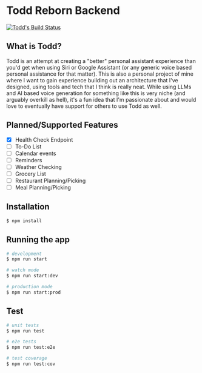 # Todd Reborn Backend

[![Todd's Build Status](https://github.com/hgermundsen/todd-reborn-backend/actions/workflows/continuous-integration.yml/badge.svg)](https://github.com/hgermundsen/todd-reborn-backend/actions/workflows/continuous-integration.yml/badge.svg)

## What is Todd?
Todd is an attempt at creating a "better" personal assistant experience than you'd get when using Siri or Google Assistant (or any generic voice based personal assistance for that matter). This is also a personal project of mine where I want to gain experience building out an architecture that I've designed, using tools and tech that I think is really neat. While using LLMs and AI based voice generation for something like this is very niche (and arguably overkill as hell), it's a fun idea that I'm passionate about and would love to eventually have support for others to use Todd as well.

## Planned/Supported Features

- [x] Health Check Endpoint
- [ ] To-Do List
- [ ] Calendar events
- [ ] Reminders
- [ ] Weather Checking
- [ ] Grocery List
- [ ] Restaurant Planning/Picking
- [ ] Meal Planning/Picking

## Installation

```bash
$ npm install
```

## Running the app

```bash
# development
$ npm run start

# watch mode
$ npm run start:dev

# production mode
$ npm run start:prod
```

## Test

```bash
# unit tests
$ npm run test

# e2e tests
$ npm run test:e2e

# test coverage
$ npm run test:cov
```
